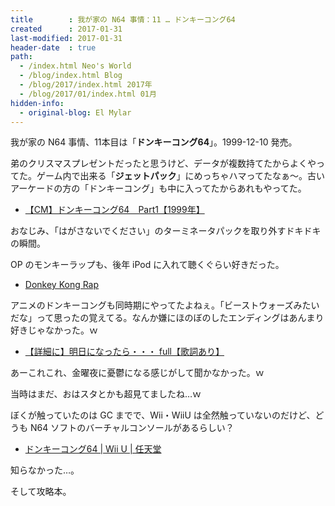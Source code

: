 ```yaml
---
title        : 我が家の N64 事情：11 … ドンキーコング64
created      : 2017-01-31
last-modified: 2017-01-31
header-date  : true
path:
  - /index.html Neo's World
  - /blog/index.html Blog
  - /blog/2017/index.html 2017年
  - /blog/2017/01/index.html 01月
hidden-info:
  - original-blog: El Mylar
---
```


我が家の N64 事情、11本目は「__ドンキーコング64__」。1999-12-10 発売。

弟のクリスマスプレゼントだったと思うけど、データが複数持てたからよくやってた。ゲーム内で出来る「__ジェットパック__」にめっちゃハマってたなぁ～。古いアーケードの方の「ドンキーコング」も中に入ってたからあれもやってた。

- [【CM】ドンキーコング64　Part1【1999年】](https://youtube.com/watch?v=xcDz1PW82Xk)

おなじみ、「はがさないでください」のターミネータパックを取り外すドキドキの瞬間。

OP のモンキーラップも、後年 iPod に入れて聴くぐらい好きだった。

- [Donkey Kong Rap](https://youtube.com/watch?v=RcP91tQ4ZSM)

アニメのドンキーコングも同時期にやってたよねぇ。「ビーストウォーズみたいだな」って思ったの覚えてる。なんか嫌にほのぼのしたエンディングはあんまり好きじゃなかった。ｗ

- [【詳細に】明日になったら・・・ full【歌詞あり】](https://youtube.com/watch?v=p6kzOdRbfyE)

あーこれこれ、金曜夜に憂鬱になる感じがして聞かなかった。ｗ

当時はまだ、おはスタとかも超見てましたね…ｗ

ぼくが触っていたのは GC までで、Wii・WiiU は全然触っていないのだけど、どうも N64 ソフトのバーチャルコンソールがあるらしい？

- [ドンキーコング64 | Wii U | 任天堂](https://www.nintendo.co.jp/titles/20010000013228)

知らなかった…。

そして攻略本。
